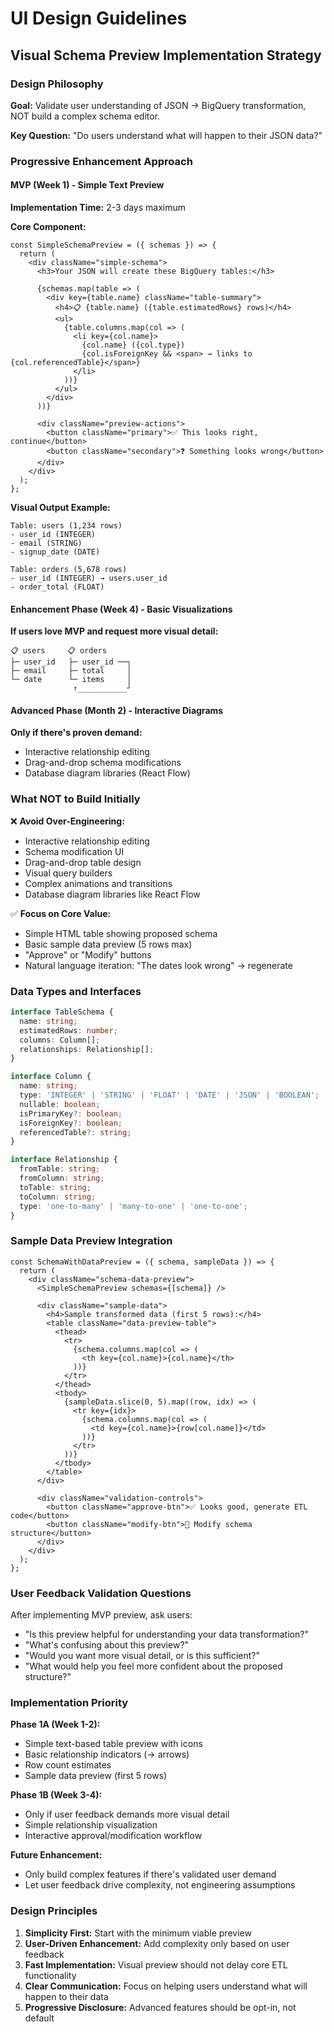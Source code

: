 # UI Design Guidelines

## Visual Schema Preview Implementation Strategy

### Design Philosophy
**Goal:** Validate user understanding of JSON → BigQuery transformation, NOT build a complex schema editor.

**Key Question:** "Do users understand what will happen to their JSON data?"

### Progressive Enhancement Approach

#### MVP (Week 1) - Simple Text Preview
**Implementation Time:** 2-3 days maximum

**Core Component:**
```tsx
const SimpleSchemaPreview = ({ schemas }) => {
  return (
    <div className="simple-schema">
      <h3>Your JSON will create these BigQuery tables:</h3>
      
      {schemas.map(table => (
        <div key={table.name} className="table-summary">
          <h4>📋 {table.name} ({table.estimatedRows} rows)</h4>
          <ul>
            {table.columns.map(col => (
              <li key={col.name}>
                {col.name} ({col.type})
                {col.isForeignKey && <span> → links to {col.referencedTable}</span>}
              </li>
            ))}
          </ul>
        </div>
      ))}
      
      <div className="preview-actions">
        <button className="primary">✅ This looks right, continue</button>
        <button className="secondary">❓ Something looks wrong</button>
      </div>
    </div>
  );
};
```

**Visual Output Example:**
```
Table: users (1,234 rows)  
- user_id (INTEGER)
- email (STRING)
- signup_date (DATE)

Table: orders (5,678 rows)
- user_id (INTEGER) → users.user_id  
- order_total (FLOAT)
```

#### Enhancement Phase (Week 4) - Basic Visualizations
**If users love MVP and request more visual detail:**

```
📋 users     📋 orders
├─ user_id   ├─ user_id ──┐
├─ email     ├─ total     │
└─ date      └─ items     │
              ↑___________┘
```

#### Advanced Phase (Month 2) - Interactive Diagrams
**Only if there's proven demand:**
- Interactive relationship editing
- Drag-and-drop schema modifications
- Database diagram libraries (React Flow)

### What NOT to Build Initially

❌ **Avoid Over-Engineering:**
- Interactive relationship editing
- Schema modification UI  
- Drag-and-drop table design
- Visual query builders
- Complex animations and transitions
- Database diagram libraries like React Flow

✅ **Focus on Core Value:**
- Simple HTML table showing proposed schema
- Basic sample data preview (5 rows max)
- "Approve" or "Modify" buttons
- Natural language iteration: "The dates look wrong" → regenerate

### Data Types and Interfaces

```typescript
interface TableSchema {
  name: string;
  estimatedRows: number;
  columns: Column[];
  relationships: Relationship[];
}

interface Column {
  name: string;
  type: 'INTEGER' | 'STRING' | 'FLOAT' | 'DATE' | 'JSON' | 'BOOLEAN';
  nullable: boolean;
  isPrimaryKey?: boolean;
  isForeignKey?: boolean;
  referencedTable?: string;
}

interface Relationship {
  fromTable: string;
  fromColumn: string;
  toTable: string;
  toColumn: string;
  type: 'one-to-many' | 'many-to-one' | 'one-to-one';
}
```

### Sample Data Preview Integration

```tsx
const SchemaWithDataPreview = ({ schema, sampleData }) => {
  return (
    <div className="schema-data-preview">
      <SimpleSchemaPreview schemas={[schema]} />
      
      <div className="sample-data">
        <h4>Sample transformed data (first 5 rows):</h4>
        <table className="data-preview-table">
          <thead>
            <tr>
              {schema.columns.map(col => (
                <th key={col.name}>{col.name}</th>
              ))}
            </tr>
          </thead>
          <tbody>
            {sampleData.slice(0, 5).map((row, idx) => (
              <tr key={idx}>
                {schema.columns.map(col => (
                  <td key={col.name}>{row[col.name]}</td>
                ))}
              </tr>
            ))}
          </tbody>
        </table>
      </div>
      
      <div className="validation-controls">
        <button className="approve-btn">✅ Looks good, generate ETL code</button>
        <button className="modify-btn">🔄 Modify schema structure</button>
      </div>
    </div>
  );
};
```

### User Feedback Validation Questions

After implementing MVP preview, ask users:
- "Is this preview helpful for understanding your data transformation?"
- "What's confusing about this preview?"
- "Would you want more visual detail, or is this sufficient?"
- "What would help you feel more confident about the proposed structure?"

### Implementation Priority

**Phase 1A (Week 1-2):**
- Simple text-based table preview with icons
- Basic relationship indicators (→ arrows)
- Row count estimates
- Sample data preview (first 5 rows)

**Phase 1B (Week 3-4):**
- Only if user feedback demands more visual detail
- Simple relationship visualization
- Interactive approval/modification workflow

**Future Enhancement:**
- Only build complex features if there's validated user demand
- Let user feedback drive complexity, not engineering assumptions

### Design Principles

1. **Simplicity First:** Start with the minimum viable preview
2. **User-Driven Enhancement:** Add complexity only based on user feedback
3. **Fast Implementation:** Visual preview should not delay core ETL functionality
4. **Clear Communication:** Focus on helping users understand what will happen to their data
5. **Progressive Disclosure:** Advanced features should be opt-in, not default